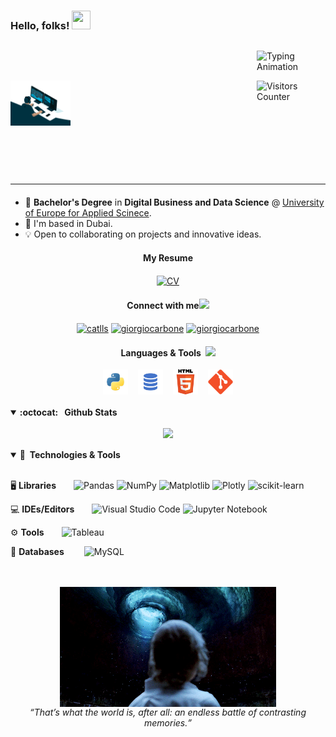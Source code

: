 ### Hello, folks! <img src="https://raw.githubusercontent.com/MartinHeinz/MartinHeinz/master/wave.gif" width="30px" height="30px" />

<!--

<p align="left">
  <img align=top width="220" src="./Images/developer1.gif" />  
  <img align=top src="https://readme-typing-svg.demolab.com?font=Georgia&size=18&weight=500&duration=2000&pause=100&color=36BCF7FF&multiline=true&width=500&height=80&repeat=false&lines=Giorgio+Carbone;M.Sc.+Data+Science+%7C+B.Sc.+Chemistry;AI+%7C+Computer+Vision+%7C+NLP" alt="Typing SVG" style="margin-top:0;" /> 
 <img align=bottom src="https://komarev.com/ghpvc/?username=giocoal&label=Visitors&style=flat&color=0e75b6" alt="giocoalview" style="margin-top:0;" />
</p>

<div align="left">
  <img align=top width="200" src="./Images/developer1.gif" />  
  <img align=top src="https://readme-typing-svg.demolab.com?font=Georgia&size=18&weight=500&duration=2000&pause=100&color=36BCF7FF&multiline=true&width=500&height=80&repeat=true&lines=Giorgio+Carbone;M.Sc.+Data+Science+%7C+B.Sc.+Chemistry;AI+%7C+Computer+Vision+%7C+NLP" alt="Typing SVG" style="margin-top:0;" /> 
  <br /> 
  <img align=bottom src="https://komarev.com/ghpvc/?username=giocoal&label=Visitors&style=flat&color=0e75b6" alt="giocoalview" style="margin-top:0;" />
</div>

--> 


<!-- <div style="display:flex; flex-direction:row; align-items:center;">
  <img width="200" src="./Images/developer1.gif" alt="developergif">
  <div style="display:flex; flex-direction:column; margin-left:20px;">
    <img src="https://readme-typing-svg.demolab.com?font=Georgia&size=18&weight=500&duration=2000&pause=100&color=36BCF7FF&multiline=true&width=500&height=80&repeat=false&lines=Giorgio+Carbone;M.Sc.+Data+Science+%7C+B.Sc.+Chemistry;AI+%7C+Computer+Vision+%7C+NLP" alt="Typing Animation">
    <div style="display:flex; align-items:center;">
      <img src="https://komarev.com/ghpvc/?username=giocoal&label=Visitors&style=flat&color=0e75b6" alt="Visitors Counter" style="width:100px;">
    </div>
  </div>
</div> -->

<div style="display:flex; flex-direction:row; align-items:center;">
  <p><img align="left" width="25%" height="25%" src="./Images/developer1.gif" alt="developergif" style="margin-right: 20px;"></p>
  <div style="display:flex; flex-direction:column; margin-bottom: 100px;">
    <p><img src="https://readme-typing-svg.demolab.com?font=Lato&size=18&weight=500&duration=2000&pause=100&color=36BCF7FF&multiline=true&width=400&height=75&repeat=false&lines=Zokhidjon+Olimjonov;B.Sc.+Digital+Business+and+Data+Science" alt="Typing Animation" hspace="10" height="auto"></p>
    <div style="display:flex; align-items:center;">
      <img src="https://komarev.com/ghpvc/?username=zokhidjoon&label=Visitors&style=flat&color=0e75b6" alt="Visitors Counter" style="width:100px;" hspace="10">
    </div>
  </div>
</div>

<br clear="left"/>

---

<!-- ## Hello, folks! <img src="https://raw.githubusercontent.com/MartinHeinz/MartinHeinz/master/wave.gif" width="30px" height="30px" /> -->

<div align="left" style="margin-top:20px;">

* 📖 **Bachelor's Degree** in **Digital Business and Data Science** @ [University of Europe for Applied Scinece](https://www.ue-germany.com/).
* 📍 I'm based in Dubai. 
* 💡 Open to collaborating on projects and innovative ideas. 

</div>
                 

<h4 align="center">My Resume</h4>
<div align="center">
<a href="https://github.com/zokhidjoon/zokhidjoon/blob/main/Images/Zokhidjon.pdf" target="blank"><img align="center" src="https://img.icons8.com/office/512/parse-from-clipboard.png" alt="CV" height="30" width="30" /></a>
</div>

<!-- altra icona portfolio: https://4vector.com/i/free-vector-internet-icon_101765_Internet_Icon.png -->
<!-- https://rahuldkjain.github.io/gh-profile-readme-generator/ -->
<h4 align="center">Connect with me<img src="https://github.com/TheDudeThatCode/TheDudeThatCode/blob/master/Assets/Handshake.gif" height="28px"></h4>
<div align="center">
<a href="https://www.linkedin.com/in/zokhidjon-olimjonov-2b8b10302/" target="blank"><img align="center" src="https://raw.githubusercontent.com/rahuldkjain/github-profile-readme-generator/master/src/images/icons/Social/linked-in-alt.svg" alt="catlls" height="20" width="20,7" /></a> 
<a href="mailto:zokhid06@gmail.com" target="blank"><img align="center" src="https://github.com/TheDudeThatCode/TheDudeThatCode/blob/master/Assets/Gmail.svg" alt="giorgiocarbone" height="30" width="40" /></a>
<a href="https://github.com/zokhidjoon" target="blank"><img align="center" src="https://raw.githubusercontent.com/rahuldkjain/github-profile-readme-generator/master/src/images/icons/Social/github.svg" alt="giorgiocarbone" height="30" width="40" /></a>
</div>

<h4 align="center">Languages & Tools&nbsp;
  <img src="https://github.com/TheDudeThatCode/TheDudeThatCode/blob/master/Assets/Developer.gif" height="28px">
</h4>

<div align="center">
  <img src="https://raw.githubusercontent.com/github/explore/80688e429a7d4ef2fca1e82350fe8e3517d3494d/topics/python/python.png" alt="Python" style="height: 40px;" />
  &nbsp;&nbsp;
  <img src="https://raw.githubusercontent.com/github/explore/80688e429a7d4ef2fca1e82350fe8e3517d3494d/topics/sql/sql.png" alt="SQL" style="height: 40px;" />
  &nbsp;&nbsp;
  <img src="https://raw.githubusercontent.com/github/explore/80688e429a7d4ef2fca1e82350fe8e3517d3494d/topics/html/html.png" alt="HTML" style="height: 40px;" />
  &nbsp;&nbsp;
  <img src="https://raw.githubusercontent.com/devicons/devicon/master/icons/git/git-original.svg" alt="Git" style="height: 40px;" />
</div>

<br/> 

<details open> 
<summary><b>:octocat:	&nbsp;&nbsp;Github Stats</b></summary>

<br/> 

<div align="center">
<a align=top href="https://github.com/giocoal">
    <img align=top src="https://github-stats-alpha.vercel.app/api?username=zokhidjoon&cc=22272e&tc=37BCF6&ic=fff&bc=0000" height="192px">
</a>                                                                                                          
</div>

</details> 

</br>

<details open>  
<summary><b>🔧&nbsp;&nbsp;Technologies & Tools</b></summary> 
  
</br>

<!-- ##### 🖥️ Libraries -->
<!-- ![](https://img.shields.io/badge/Lib-Pandas-informational?style=flat&logo=pandas&logoColor=white&color=2bbc8a) -->
<!-- ![](https://img.shields.io/badge/pandas-%23150458.svg?style=flat&logo=pandas&logoColor=white) -->
<!-- ![](https://img.shields.io/badge/Lib-NumPy-informational?style=flat&logo=NumPy&logoColor=white&color=2bbc8a) -->
<!-- ![](https://img.shields.io/badge/Lib-Matplotlib-informational?style=flat&logo=Matplotlib&logoColor=white&color=2bbc8a) -->
<!-- ![](https://img.shields.io/badge/Lib-scikit_learn-informational?style=flat&logo=scikit-learn&logoColor=white&color=2bbc8a) -->
<!-- ![](https://img.shields.io/badge/Lib-Keras-informational?style=flat&logo=keras&logoColor=white&color=2bbc8a) -->
<!-- ![](https://img.shields.io/badge/Lib-Beautiful_Soup-informational?style=flat&logo=beautifulsoup&logoColor=white&color=2bbc8a) -->
<!-- ![](https://img.shields.io/badge/Lib-Selenium-informational?style=flat&logo=selenium&logoColor=white&color=2bbc8a) -->
🖥️ **Libraries**  ![Pandas](https://img.shields.io/badge/Pandas-%23150458.svg?style=flat&logo=pandas&logoColor=white)
![NumPy](https://img.shields.io/badge/NumPy-%23013243.svg?style=flat&logo=numpy&logoColor=white)
![Matplotlib](https://img.shields.io/badge/Matplotlib-%23ffffff.svg?style=flat&logo=Matplotlib&logoColor=black)
![Plotly](https://img.shields.io/badge/Plotly-%233F4F75.svg?style=flat&logo=plotly&logoColor=white)
![scikit-learn](https://img.shields.io/badge/scikit--learn-%23F7931E.svg?style=flat&logo=scikit-learn&logoColor=white)
<!-- ##### 💻 IDEs/Editors -->
<!-- ![](https://img.shields.io/badge/Editor-VS_Code-informational?style=flat&logo=visual-studio-code&logoColor=white&color=2bbc8a) -->
<!-- ![](https://img.shields.io/badge/Editor-RStudio-informational?style=flat&logo=rstudio&logoColor=white&color=2bbc8a) -->
<!-- ![](https://img.shields.io/badge/Notebook-Jupyter-informational?style=flat&logo=jupyter&logoColor=white&color=2bbc8a) -->
💻 **IDEs/Editors**  ![Visual Studio Code](https://img.shields.io/badge/Visual%20Studio%20Code-0078d7.svg?style=flat&logo=visual-studio-code&logoColor=white)
![Jupyter Notebook](https://img.shields.io/badge/Jupyter_Notebook-%23FA0F00.svg?style=flat&logo=jupyter&logoColor=white)
<!-- ##### ⚙️ Tools -->
<!-- ![](https://img.shields.io/badge/Tools-Tableau-informational?style=flat&logo=tableau&logoColor=white&color=2bbc8a) -->
⚙️ **Tools**  ![Tableau](https://img.shields.io/badge/Tableau-E97627?style=flat&logo=tableau&logoColor=white)
<!-- ##### 💾 Databases -->
<!-- ![](https://img.shields.io/badge/DB-MySQL-informational?style=flat&logo=MySQL&logoColor=white&color=2bbc8a) -->
💾 **Databases**  
![MySQL](https://img.shields.io/badge/MySQL-%2300f.svg?style=flat&logo=mysql&logoColor=white)

</details>

</br>


</details>
  

</br>
<div align="center">
<img align=top src="./Images/tumblr_11d365a49f6f66dee03353309bf82414_8f4b05ff_540.gif" height="192px">
</br>
<i><q>That’s what the world is, after all: an endless battle of contrasting memories.</q></i>
</div> 
